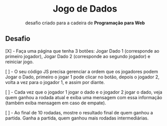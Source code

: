 <center>
    <h1>Jogo de Dados</h1>
    <p>desafio criado para a cadeira de <strong>Programação para Web</strong></p>
</center>

## Desafio

[X] - Faça uma página que tenha 3 botões: Jogar Dado 1 (corresponde ao primeiro jogador), Jogar Dado 2 (corresponde ao segundo jogador) e reiniciar jogo.

[ ] - O seu código JS precisa gerenciar a ordem que os jogadores podem Jogar o Dado, primeiro o jogar 1 pode clicar no botão, depois o jogador 2, volta a vez para o jogador 1, e assim por diante.

[ ] - Cada vez que o jogador 1 jogar o dado e o jogador 2 jogar o dado, veja quem ganhou a rodada atual e exiba uma mensagem com essa informação (também exiba mensagem em caso de empate).

[ ] - Ao final de 10 rodadas, mostre o resultado final de quem ganhou a partida. Ganha a partida, quem ganhou mais rodadas intermediárias.

